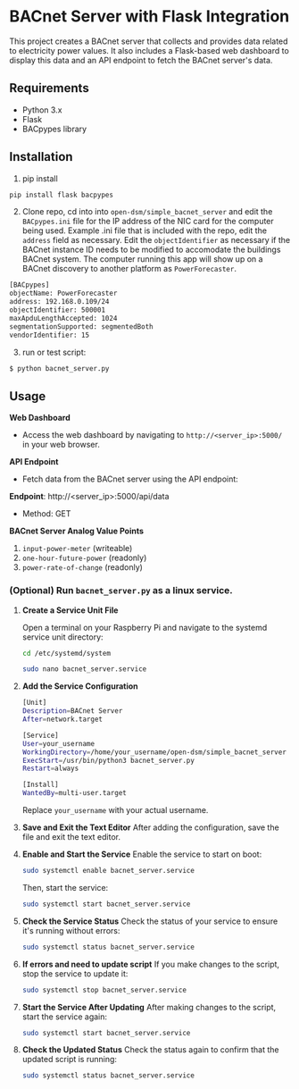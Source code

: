 # BACnet Server with Flask Integration

This project creates a BACnet server that collects and provides data related to electricity power values. It also includes a Flask-based web dashboard to display this data and an API endpoint to fetch the BACnet server's data.

## Requirements

- Python 3.x
- Flask
- BACpypes library

## Installation

1. pip install

```bash
pip install flask bacpypes
```

2. Clone repo, cd into into `open-dsm/simple_bacnet_server` and edit the `BACpypes.ini` file for the IP address of the NIC card for the computer being used. 
Example .ini file that is included with the repo, edit the `address` field as necessary. Edit the `objectIdentifier` as necessary if the BACnet instance ID needs
to be modified to accomodate the buildings BACnet system. The computer running this app will show up on a BACnet discovery to another platform as `PowerForecaster`.

```bash
[BACpypes]
objectName: PowerForecaster
address: 192.168.0.109/24 
objectIdentifier: 500001
maxApduLengthAccepted: 1024
segmentationSupported: segmentedBoth
vendorIdentifier: 15
```

3. run or test script:

```bash
$ python bacnet_server.py
```

## Usage
**Web Dashboard**
* Access the web dashboard by navigating to `http://<server_ip>:5000/` in your web browser.

**API Endpoint**
* Fetch data from the BACnet server using the API endpoint:

**Endpoint**: http://<server_ip>:5000/api/data
* Method: GET

**BACnet Server Analog Value Points**
1. `input-power-meter` (writeable)
2. `one-hour-future-power` (readonly)
3. `power-rate-of-change` (readonly)


### (Optional) Run `bacnet_server.py` as a linux service.

1. **Create a Service Unit File**

   Open a terminal on your Raspberry Pi and navigate to the systemd service unit directory:

   ```bash
   cd /etc/systemd/system

   sudo nano bacnet_server.service
   ```

2. **Add the Service Configuration**

   ```bash
   [Unit]
   Description=BACnet Server
   After=network.target

   [Service]
   User=your_username
   WorkingDirectory=/home/your_username/open-dsm/simple_bacnet_server
   ExecStart=/usr/bin/python3 bacnet_server.py
   Restart=always

   [Install]
   WantedBy=multi-user.target
   ```
   Replace `your_username` with your actual username.

2. **Save and Exit the Text Editor**
   After adding the configuration, save the file and exit the text editor.

3. **Enable and Start the Service**
   Enable the service to start on boot:
   ```bash
   sudo systemctl enable bacnet_server.service
   ```
   Then, start the service:
   ```bash
   sudo systemctl start bacnet_server.service
   ```
4. **Check the Service Status**
   Check the status of your service to ensure it's running without errors:
   ```bash
   sudo systemctl status bacnet_server.service
   ```
5. **If errors and need to update script**
   If you make changes to the script, stop the service to update it:
   ```bash
   sudo systemctl stop bacnet_server.service
   ```
6. **Start the Service After Updating**
   After making changes to the script, start the service again:
   ```bash
   sudo systemctl start bacnet_server.service
   ```
7. **Check the Updated Status**
   Check the status again to confirm that the updated script is running:
   ```bash
   sudo systemctl status bacnet_server.service
   ```

   